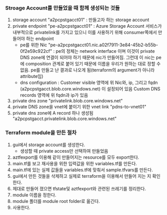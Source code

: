 ### Stroage Account를 만들었을 때 함께 생성되는 것들

1. storage account "a2pcpstgacct01" : 만들고자 하는 storage account
2. private endpoint "pe-a2pcpstgacct01" : Azure Storage Account 서비스가 내부적으로 privatelink를 가지고 있으니 이를 사용하기 위해 consumer쪽에서 만들어야 하는 endpoint
    - pe를 위한 Nic "pe-a2pcpstgacct01.nic.a02f7911-3e84-45b2-b55b-0f2e59c922cf" : pe의 정체는 network interface 이며 이것이 private DNS zone에 연결이 되어야 하기 때문에 nic가 만들어짐. 그런데 이 nic는 pe에 composition 관계로 붙어 있기 때문에 이름을 우리가 원하는 대로 정할 수 없음. pe를 만들고 난 결과로 나오게 됨(terraform의 argument가 아니라 attribute임)
    - dns configuration : 
                    Customer visible 영역에 위 Nic와, ip, 그리고 fqdn (a2pcpstgacct.blob.core.windows.net) 이 설정되어 있음
                    Custom DNS records 영역에 위 fqdn과 ip가 있음
3. private dns zone "privatelink.blob.core.windows.net"
4. private DNS zone을 vnet에 붙이기 위한 vnet link "pdns-to-vnet01"
5. private dns zone에 A record 하나 생성됨 "a2pcpstgacct.privatelink.blob.core.windows.net"

### Terraform module을 만든 절차

1. gui에서 storage account를 생성한다.
    - 생성할 때 private access만 선택하여 만들었음
2. aztfexport를 이용해 같이 만들어지는 resource를 모두 export한다.
3. main.tf를 보고 재사용을 위한 입력값을 위한 variables.tf를 만든다.
4. main.tf에 있는 실제 값들을 variables.tf에 맞춰서 sample.tfvars를 만든다.
5. gui에서 만든 것들을 삭제하고 실제로 terraform을 이용해서 만들어 지는 지 확인한다.
6. 제대로 만들어 졌으면 tfstate및 aztfexport와 관련된 쓰레기를 정리한다.
7. module 이름을 정한다.
8. module 폴더를 module root folder로 옮긴다.
9. 사용한다.